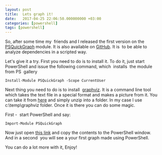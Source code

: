 ```yaml
---
layout: post
title:  Lets graph it!
date:   2017-04-25 22:06:50.000000000 +03:00
categories: [powershell]
tags: [powershell]
---
```


So, after some time my  friends and I released the first version on the [PSQuickGraph](https://www.powershellgallery.com/packages/PSQuickGraph/1.0) module. It is also available on [GitHub](https://github.com/eosfor/PSGraph). It is  to be able to analyze dependencies in a scripted way.

Let's give it a try. First you need to do is to install it. To do it, just start PowerShell and issue the following command, which  installs  the module from PS  gallery

```console
Install-Module PSQuickGraph -Scope CurrentUser
```

Next thing you need to do is to install  [graphviz](http://graphviz.org/). It is a command line tool which takes the text file in a special format and makes a picture from it. You can take it from [here](http://graphviz.org/Download_windows.php) and simply unzip into a folder. In my case I use c:\temp\graphviz folder. Once it is there you can do some magic.

First -  start PowerShell and say:

```console
Import-Module PSQuickGraph
```

Now just open [this link](https://raw.githubusercontent.com/eosfor/PSGraph/master/PSGraph/processTreeSample.ps1) and copy the contents to the PowerShell window. And in a second  you will see a your first graph made using PowerShell.

You can do a lot more with it,
Enjoy!